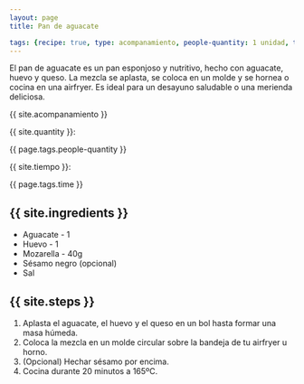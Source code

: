 ```yaml
---
layout: page
title: Pan de aguacate

tags: {recipe: true, type: acompanamiento, people-quantity: 1 unidad, time: 30 min.}
---
```


<p class="recipe-description">El pan de aguacate es un pan esponjoso y nutritivo, hecho con aguacate, huevo y queso. La mezcla se aplasta, se coloca en un molde y se hornea o cocina en una airfryer. Es ideal para un desayuno saludable o una merienda deliciosa.</p>

<div class="recipe-information">
  <div><p class="{{ page.tags.type }}">{{ site.acompanamiento }}</p></div>
  <div><p>{{ site.quantity }}:</p> {{ page.tags.people-quantity }}</div>
  <div><p>{{ site.tiempo }}:</p> {{ page.tags.time }}</div>
</div>

## {{ site.ingredients }}

  *   Aguacate - 1
  *   Huevo - 1
  *   Mozarella - 40g
  *   Sésamo negro (opcional)
  *   Sal

## {{ site.steps }}

1. Aplasta el aguacate, el huevo y el queso en un bol hasta formar una masa húmeda.
2. Coloca la mezcla en un molde circular sobre la bandeja de tu airfryer u horno.
3. (Opcional) Hechar sésamo por encima.
4. Cocina durante 20 minutos a 165ºC.